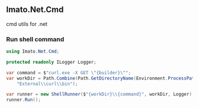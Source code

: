 ## Imato.Net.Cmd
cmd utils for .net

### Run shell command

```csharp
using Imato.Net.Cmd;

protected readonly ILogger Logger;

var command = $"curl.exe -X GET \"{builder}\"";
var workDir = Path.Combine(Path.GetDirectoryName(Environment.ProcessPath),
    "External\\curl\\bin");

var runner = new ShellRunner($"{workDir}\\{command}", workDir, Logger);
runner.Run();
```
